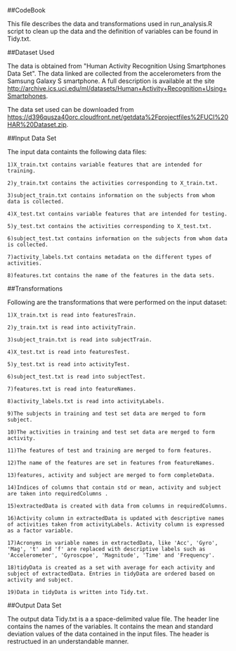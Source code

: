 ##CodeBook

This file describes the data and transformations used in run_analysis.R script to clean up the data and the definition of variables can be found in Tidy.txt.

##Dataset Used

The data is obtained from "Human Activity Recognition Using Smartphones Data Set". The data linked are collected from the accelerometers from the Samsung Galaxy S smartphone. A full description is available at the site http://archive.ics.uci.edu/ml/datasets/Human+Activity+Recognition+Using+Smartphones.

The data set used can be downloaded from https://d396qusza40orc.cloudfront.net/getdata%2Fprojectfiles%2FUCI%20HAR%20Dataset.zip.

##Input Data Set

The input data containts the following data files:

    1)X_train.txt contains variable features that are intended for training.
    
    2)y_train.txt contains the activities corresponding to X_train.txt.
    
    3)subject_train.txt contains information on the subjects from whom data is collected.
    
    4)X_test.txt contains variable features that are intended for testing.
    
    5)y_test.txt contains the activities corresponding to X_test.txt.
    
    6)subject_test.txt contains information on the subjects from whom data is collected.
    
    7)activity_labels.txt contains metadata on the different types of activities.
    
    8)features.txt contains the name of the features in the data sets.

##Transformations

Following are the transformations that were performed on the input dataset:


    1)X_train.txt is read into featuresTrain.
    
    2)y_train.txt is read into activityTrain.
    
    3)subject_train.txt is read into subjectTrain.
    
    4)X_test.txt is read into featuresTest.
    
    5)y_test.txt is read into activityTest.
    
    6)subject_test.txt is read into subjectTest.
    
    7)features.txt is read into featureNames.
    
    8)activity_labels.txt is read into activityLabels.
    
    9)The subjects in training and test set data are merged to form subject.
    
    10)The activities in training and test set data are merged to form activity.
    
    11)The features of test and training are merged to form features.
    
    12)The name of the features are set in features from featureNames.
    
    13)features, activity and subject are merged to form completeData.
    
    14)Indices of columns that contain std or mean, activity and subject are taken into requiredColumns .
    
    15)extractedData is created with data from columns in requiredColumns.
    
    16)Activity column in extractedData is updated with descriptive names of activities taken from activityLabels. Activity column is expressed as a factor variable.
    
    17)Acronyms in variable names in extractedData, like 'Acc', 'Gyro', 'Mag', 't' and 'f' are replaced with descriptive labels such as 'Accelerometer', 'Gyroscpoe', 'Magnitude', 'Time' and 'Frequency'.
    
    18)tidyData is created as a set with average for each activity and subject of extractedData. Entries in tidyData are ordered based on activity and subject.
    
    19)Data in tidyData is written into Tidy.txt.

##Output Data Set

The output data Tidy.txt is a a space-delimited value file. The header line contains the names of the variables. It contains the mean and standard deviation values of the data contained in the input files. The header is restructued in an understandable manner. 
